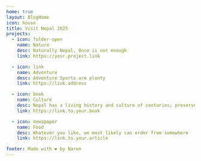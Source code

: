 ```yaml
---
home: true
layout: BlogHome
icon: house
title: Visit Nepal 2025
projects:
  - icon: folder-open
    name: Nature
    desc: Naturally Nepal, Once is not enough
    link: https://your.project.link

  - icon: link
    name: Adventure
    desc: Adventure Sports are plenty
    link: https://link.address

  - icon: book
    name: Culture
    desc: Nepal has a living history and culture of centuries; preserved and passed down through generations.
    link: https://link.to.your.book

  - icon: newspaper
    name: Food
    desc: Whatever you like, we most likely can order from somewhere
    link: https://link.to.your.article

footer: Made with ❤️ by Naren
---
```

